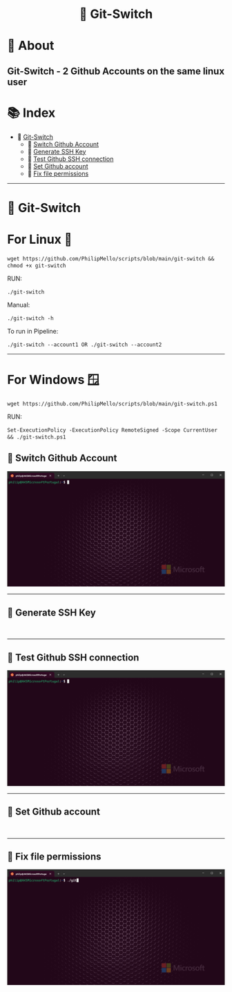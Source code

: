 # <p align="center">🔧 Git-Switch</p>

# 📝 About
## Git-Switch - 2 Github Accounts on the same linux user
# 📚 Index
- 🔖 [Git-Switch](#-git-switch)<br>
    - 🔖 [Switch Github Account](#-switch-github-account)<br>
    - 🔖 [Generate SSH Key](#-generate-ssh-key)<br>
    - 🔖 [Test Github SSH connection](#-test-github-ssh-connection)<br>
    - 🔖 [Set Github account](#-set-github-account)<br>
    - 🔖 [Fix file permissions](#-fix-file-permissions)<br>

---
# 🔧 Git-Switch
# For Linux 🐧
```
wget https://github.com/PhilipMello/scripts/blob/main/git-switch && chmod +x git-switch
```
RUN:
```
./git-switch
```

Manual:
```
./git-switch -h
```

To run in Pipeline:
```
./git-switch --account1 OR ./git-switch --account2
```
---
# For Windows 🪟
```
wget https://github.com/PhilipMello/scripts/blob/main/git-switch.ps1
```
RUN:
```
Set-ExecutionPolicy -ExecutionPolicy RemoteSigned -Scope CurrentUser && ./git-switch.ps1
```

## 🔧 Switch Github Account
![](assets/img/github-account-switch.gif)

---
## 🔧 Generate SSH Key
![]()

---
## 🔧 Test Github SSH connection
![](assets/img/github-test-connection_account1.gif)

---
## 🔧 Set Github account
![]()

---
## 🔧 Fix file permissions
![](assets/img/github-fix-file-permission.gif)